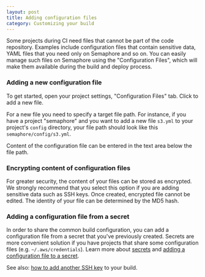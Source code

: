 ```yaml
---
layout: post
title: Adding configuration files
category: Customizing your build
---
```


Some projects during CI need files that cannot be part of the code repository.
Examples include configuration files that contain sensitive data, YAML files
that you need only on Semaphore and so on. You can easily manage such files on
Semaphore using the "Configuration Files", which will make them available
during the build and deploy process.

### Adding a new configuration file

To get started, open your project settings, "Configuration Files" tab. Click to
add a new file.

For a new file you need to specify a target file path. For instance, if you
have a project "semaphore" and you want to add a new file `s3.yml` to your
project's `config` directory, your file path should look like this
`semaphore/config/s3.yml`.

Content of the configuration file can be entered in the text area below the
file path.

### Encrypting content of configuration files

For greater security, the content of your files can be stored as encrypted. We
strongly recommend that you select this option if you are adding sensitive data
such as SSH keys. Once created, encrypted file cannot be edited. The identity
of your file can be determined by the MD5 hash.

### Adding a configuration file from a secret

In order to share the common build configuration, you can add a configuration
file from a secret that you've previously created. Secrets are more convenient
solution if you have projects that share some configuration files (e.g.
`~/.aws/credentials`). Learn more about [secrets](/docs/secrets.html) and
[adding a configuration file to a secret](/docs/secrets.html#adding-a-configuration-file-to-the-secret).

See also: [how to add another SSH key](/docs/adding-more-ssh-keys.html) to your build.
